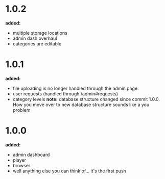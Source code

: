 # 1.0.2
**added:**
* multiple storage locations
* admin dash overhaul
* categories are editable

# 1.0.1
**added:**
* file uploading is no longer handled through the admin page.
* user requests (handled through /admin#requests)
* category levels
**note:**
database structure changed since commit 1.0.0. How you move over to new database structure sounds like a you problem

# 1.0.0
**added:**
* admin dashboard
* player
* browser
* well anything else you can think of... it's the first push